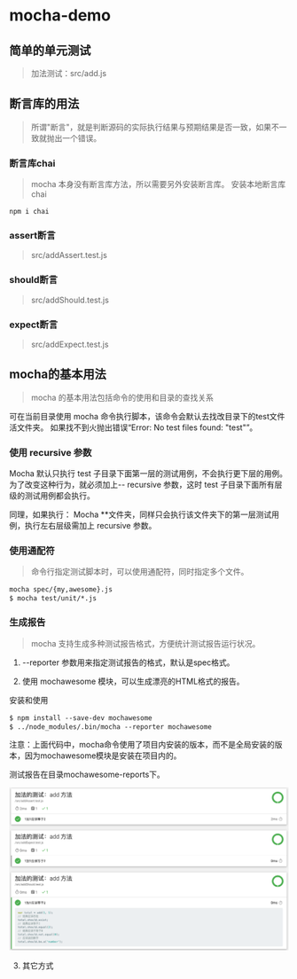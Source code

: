 # mocha-demo

## 简单的单元测试
>加法测试：src/add.js


## 断言库的用法
>所谓"断言"，就是判断源码的实际执行结果与预期结果是否一致，如果不一致就抛出一个错误。

### 断言库chai
>mocha 本身没有断言库方法，所以需要另外安装断言库。
安装本地断言库 chai
```
npm i chai
```

### assert断言
>src/addAssert.test.js

### should断言
>src/addShould.test.js

### expect断言
>src/addExpect.test.js

## mocha的基本用法
>mocha 的基本用法包括命令的使用和目录的查找关系

可在当前目录使用 mocha 命令执行脚本，该命令会默认去找改目录下的test文件活文件夹。
如果找不到火抛出错误“Error: No test files found: "test"”。

### 使用 recursive 参数
Mocha 默认只执行 test 子目录下面第一层的测试用例，不会执行更下层的用例。
为了改变这种行为，就必须加上-- recursive 参数，这时 test 子目录下面所有层级的测试用例都会执行。

同理，如果执行： Mocha **文件夹，同样只会执行该文件夹下的第一层测试用例，执行左右层级需加上 recursive 参数。

### 使用通配符
>命令行指定测试脚本时，可以使用通配符，同时指定多个文件。
```
mocha spec/{my,awesome}.js
$ mocha test/unit/*.js
```

###  生成报告 
>mocha 支持生成多种测试报告格式，方便统计测试报告运行状况。

1. --reporter 参数用来指定测试报告的格式，默认是spec格式。

2. 使用 mochawesome 模块，可以生成漂亮的HTML格式的报告。

安装和使用
```
$ npm install --save-dev mochawesome
$ ../node_modules/.bin/mocha --reporter mochawesome
```
注意：上面代码中，mocha命令使用了项目内安装的版本，而不是全局安装的版本，因为mochawesome模块是安装在项目内的。

测试报告在目录mochawesome-reports下。

![Alt text](/image/mochawesome测试报告.png)

3. 其它方式










